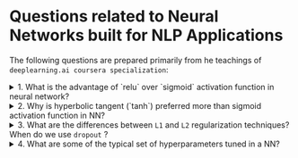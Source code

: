 # Questions related to Neural Networks built for NLP Applications

The following questions are prepared primarily from he teachings of `deeplearning.ai coursera specialization`:

<details> <summary>1. What is the advantage of `relu` over `sigmoid` activation function in neural network?</summary>
<br>
Ans: Relu can help in faster gradient descent compared to sigmoid. Relu does NOT have the expensive **exponential function** to compute like that of sigmoid
Also, gradient of sigmoid is atmost 0.25. So if there are many layers in NN, you will multiply these gradients, and the product of many smaller than 1 values goes to zero very quickly (vanishing gradient). <br>   
<br>

**Some facts:** <br> 
![](./docs/sigmoid.png) <br>
![](./docs/relu.png) <br>
- sigmoid value ranges from `0 to 1` (when x tends to minus infinity, denominator becomes too huge, hence value will be close to 0) <br>
- As x increases, sigmoid(x) tends to 1 and derivative of sigmoid(x) tends to 0 (the gradient of sigmoids becomes increasingly small as the absolute value of x increases.) <br>
![](./docs/first_derivative_of_sigmoid(1).png) <br>
![](./docs/first_derivative_of_sigmoid(2).png) <br>
 
- relu value ranges from 0 to no upper limit! <br>
- gradient of relu is always a constant (because derivative of x over x is 1). Hence multiplying gradients will not explode it. The constant gradient of ReLUs results in faster learning. <br>
- But dying relu is a problem. if too many activations get below zero then most of the units(neurons) in network with Relu will simply output zero, in other words, die and thereby prohibiting learning.(This can be handled, to some extent, by using Leaky-Relu instead.) <br>
P.S
<br>

- Refer [here](https://stats.stackexchange.com/questions/126238/what-are-the-advantages-of-relu-over-sigmoid-function-in-deep-neural-networks) for detailed discussion
- (to create math equations like above use [this link](http://mathurl.com/)) 
 
 ![\Large x=\frac{-b\pm\sqrt{b^2-4ac}}{2a}](https://latex.codecogs.com/svg.latex?x%3D%5Cfrac%7B-b%5Cpm%5Csqrt%7Bb%5E2-4ac%7D%7D%7B2a%7D)
 
</details>

<details> <summary>2. Why is hyperbolic tangent (`tanh`) preferred more than sigmoid activation function in NN? </summary>
<br>
 
 ![sigmoid-vs-tanh](https://i.stack.imgur.com/o0JA0.png) <br>
 
 - tanh function has larger derivatives and this (somehow?) helps in minimizing cost function faster <br>
 - the outputs using tanh centre around 0 rather than sigmoid's 0.5, and this "makes learning for the next layer a little bit easier". <br>
 
 reference [here](https://stats.stackexchange.com/questions/330559/why-is-tanh-almost-always-better-than-sigmoid-as-an-activation-function)
 </details>

 
 <details> <summary>3. What are the differences between <code>L1</code> and <code>L2</code> regularization techniques? When do we use <code>dropout</code> ?</summary>
<br>
 - All 3 techiques lead to simpler NNs. Hence, more `generalizable` <br>
 - `cost_function` = `Loss` + `Regularization` <br>
 - Regularization: <br>
 `L2` (Ridge) Regularization: <br>
 
 ![](https://cdn.analyticsvidhya.com/wp-content/uploads/2018/04/Screen-Shot-2018-04-04-at-1.59.54-AM.png) <br>
 `L1` (Lasso) Regularization: <br>
 
 ![](https://cdn.analyticsvidhya.com/wp-content/uploads/2018/04/Screen-Shot-2018-04-04-at-1.59.57-AM.png) <br>
 
> From a practical standpoint, L1 tends to shrink coefficients to zero whereas L2 tends to shrink coefficients evenly. L1 is therefore useful for **feature selection**, as we can drop any variables associated with coefficients that go to zero. L2, on the other hand, is useful when you have collinear/codependent features. (An example pair of codependent features is `gender` and `ispregnant` since only females can be `ispregnant`.)

 <br>
 
> `Dropout` also simplifies NNs and is the most frequently used regularization technique in the field of deep learning (because it yields better results)
<br>
 
> The probability of choosing how many nodes should be dropped is the hyperparameter of the dropout function.
 
Sources: <br> 
- https://explained.ai/regularization/L1vsL2.html <br>
- https://www.analyticsvidhya.com/blog/2018/04/fundamentals-deep-learning-regularization-techniques/
 
 
 </details>
 
 <details> <summary>4. What are some of the typical set of hyperparameters tuned in a NN?</summary>
 
 - #hidden layers
 - #hidden units in each layer
 - #iterations (or epoch size)
 - #mini-batch size
 - choice of activation fn (e.g.: relu, tanh, etc.,)
 - choice of optimizer (e.g.: sgd, asgd, rmsprop,momentum, adam, etc.,)
 - learning rate
 - choice of regularization techniques
 
 </details>
